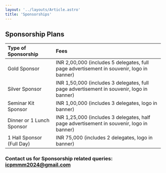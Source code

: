 ```yaml
---
layout: '../layouts/Article.astro'
title: 'Sponsorships'
---
```


## Sponsorship Plans

| Type of Sponsorship       | Fees                                                                                     |
| :------------------------ | :--------------------------------------------------------------------------------------- |
| Gold Sponsor              | INR 2,00,000 (includes 5 delegates, full page advertisement in souvenir, logo in banner) |
| Silver Sponsor            | INR 1,50,000 (includes 3 delegates, full page advertisement in souvenir, logo in banner) |
| Seminar Kit Sponsor       | INR 1,00,000 (includes 3 delegates, logo in banner)                                      |
| Dinner or 1 Lunch Sponsor | INR 1,25,000 (includes 3 delegates, half page advertisement in souvenir, logo in banner) |
| 1 Hall Sponsor (Full Day) | INR 75,000 (includes 2 delegates, logo in banner)                                        |

### Contact us for Sponsorship related queries: [icpmmm2024@gmail.com](mailto:icpmmm2024@gmail.com)
